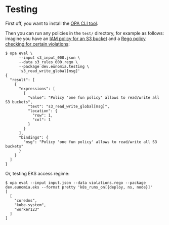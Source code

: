 # Testing

First off, you want to install the [OPA CLI tool](https://www.openpolicyagent.org/docs/latest/#running-opa).

Then you can run any policies in the `test/` directory, for example as follows:
imagine you have an [IAM policy for an S3 bucket](s3_input_000.json) and a [Rego policy checking for certain violations](s3_rules_000.rego): 

```
$ opa eval \
      --input s3_input_000.json \
      --data s3_rules_000.rego \
      --package dev.eunomia.testing \
      's3_read_write_global[msg]' 
{
  "result": [
    {
      "expressions": [
        {
          "value": "Policy 'one fun policy' allows to read/write all S3 buckets",
          "text": "s3_read_write_global[msg]",
          "location": {
            "row": 1,
            "col": 1
          }
        }
      ],
      "bindings": {
        "msg": "Policy 'one fun policy' allows to read/write all S3 buckets"
      }
    }
  ]
}
```

Or, testing EKS access regime:


```
$ opa eval --input input.json --data violations.rego --package dev.eunomia.eks --format pretty 'k8s_runs_on[{deploy, ns, node}]' 
[
  [
    "coredns",
    "kube-system",
    "worker123"
  ]
]
```